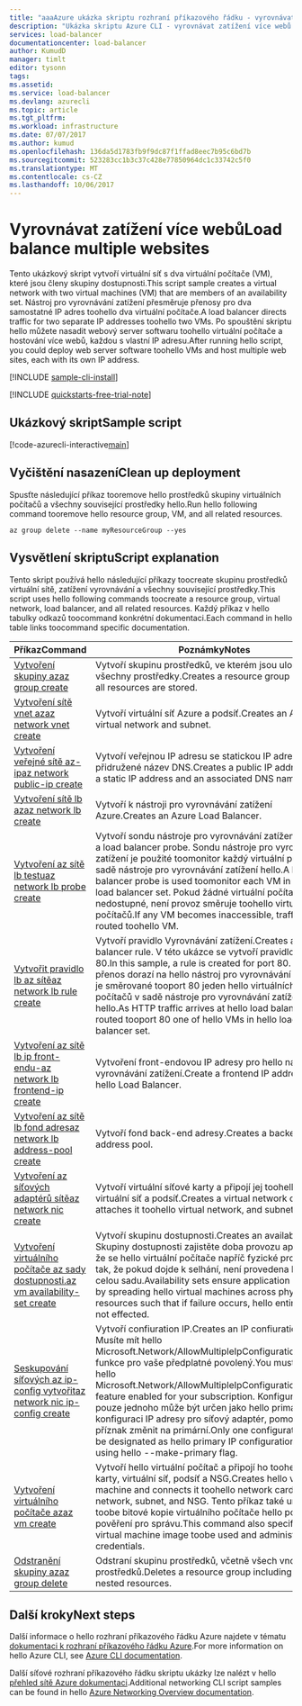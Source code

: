 ```yaml
---
title: "aaaAzure ukázka skriptu rozhraní příkazového řádku - vyrovnávat zatížení více webů s hello rozhraní příkazového řádku Azure | Microsoft Docs"
description: "Ukázka skriptu Azure CLI - vyrovnávat zatížení více webů toohello stejného virtuálního počítače"
services: load-balancer
documentationcenter: load-balancer
author: KumudD
manager: timlt
editor: tysonn
tags: 
ms.assetid: 
ms.service: load-balancer
ms.devlang: azurecli
ms.topic: article
ms.tgt_pltfrm: 
ms.workload: infrastructure
ms.date: 07/07/2017
ms.author: kumud
ms.openlocfilehash: 136da5d1783fb9f9dc87f1ffad8eec7b95c6bd7b
ms.sourcegitcommit: 523283cc1b3c37c428e77850964dc1c33742c5f0
ms.translationtype: MT
ms.contentlocale: cs-CZ
ms.lasthandoff: 10/06/2017
---
```

# <a name="load-balance-multiple-websites"></a><span data-ttu-id="a9279-103">Vyrovnávat zatížení více webů</span><span class="sxs-lookup"><span data-stu-id="a9279-103">Load balance multiple websites</span></span>

<span data-ttu-id="a9279-104">Tento ukázkový skript vytvoří virtuální síť s dva virtuální počítače (VM), které jsou členy skupiny dostupnosti.</span><span class="sxs-lookup"><span data-stu-id="a9279-104">This script sample creates a virtual network with two virtual machines (VM) that are members of an availability set.</span></span> <span data-ttu-id="a9279-105">Nástroj pro vyrovnávání zatížení přesměruje přenosy pro dva samostatné IP adres toohello dva virtuální počítače.</span><span class="sxs-lookup"><span data-stu-id="a9279-105">A load balancer directs traffic for two separate IP addresses toohello two VMs.</span></span> <span data-ttu-id="a9279-106">Po spouštění skriptu hello můžete nasadit webový server softwaru toohello virtuální počítače a hostování více webů, každou s vlastní IP adresu.</span><span class="sxs-lookup"><span data-stu-id="a9279-106">After running hello script, you could deploy web server software toohello VMs and host multiple web sites, each with its own IP address.</span></span>

[!INCLUDE [sample-cli-install](../../../includes/sample-cli-install.md)]

[!INCLUDE [quickstarts-free-trial-note](../../../includes/quickstarts-free-trial-note.md)]

## <a name="sample-script"></a><span data-ttu-id="a9279-107">Ukázkový skript</span><span class="sxs-lookup"><span data-stu-id="a9279-107">Sample script</span></span>


[!code-azurecli-interactive[main](../../../cli_scripts/load-balancer/load-balance-multiple-web-sites-vm/load-balance-multiple-web-sites-vm.sh  "Load balance multiple web sites")]

## <a name="clean-up-deployment"></a><span data-ttu-id="a9279-108">Vyčištění nasazení</span><span class="sxs-lookup"><span data-stu-id="a9279-108">Clean up deployment</span></span> 

<span data-ttu-id="a9279-109">Spusťte následující příkaz tooremove hello prostředků skupiny virtuálních počítačů a všechny související prostředky hello.</span><span class="sxs-lookup"><span data-stu-id="a9279-109">Run hello following command tooremove hello resource group, VM, and all related resources.</span></span>

```azurecli
az group delete --name myResourceGroup --yes
```

## <a name="script-explanation"></a><span data-ttu-id="a9279-110">Vysvětlení skriptu</span><span class="sxs-lookup"><span data-stu-id="a9279-110">Script explanation</span></span>

<span data-ttu-id="a9279-111">Tento skript používá hello následující příkazy toocreate skupinu prostředků virtuální sítě, zatížení vyrovnávání a všechny související prostředky.</span><span class="sxs-lookup"><span data-stu-id="a9279-111">This script uses hello following commands toocreate a resource group, virtual network, load balancer, and all related resources.</span></span> <span data-ttu-id="a9279-112">Každý příkaz v hello tabulky odkazů toocommand konkrétní dokumentaci.</span><span class="sxs-lookup"><span data-stu-id="a9279-112">Each command in hello table links toocommand specific documentation.</span></span>

| <span data-ttu-id="a9279-113">Příkaz</span><span class="sxs-lookup"><span data-stu-id="a9279-113">Command</span></span> | <span data-ttu-id="a9279-114">Poznámky</span><span class="sxs-lookup"><span data-stu-id="a9279-114">Notes</span></span> |
|---|---|
| [<span data-ttu-id="a9279-115">Vytvoření skupiny az</span><span class="sxs-lookup"><span data-stu-id="a9279-115">az group create</span></span>](https://docs.microsoft.com/cli/azure/group#create) | <span data-ttu-id="a9279-116">Vytvoří skupinu prostředků, ve kterém jsou uložené všechny prostředky.</span><span class="sxs-lookup"><span data-stu-id="a9279-116">Creates a resource group in which all resources are stored.</span></span> |
| [<span data-ttu-id="a9279-117">Vytvoření sítě vnet az</span><span class="sxs-lookup"><span data-stu-id="a9279-117">az network vnet create</span></span>](https://docs.microsoft.com/cli/azure/network/vnet#create) | <span data-ttu-id="a9279-118">Vytvoří virtuální síť Azure a podsíť.</span><span class="sxs-lookup"><span data-stu-id="a9279-118">Creates an Azure virtual network and subnet.</span></span> |
| [<span data-ttu-id="a9279-119">Vytvoření veřejné sítě az-ip</span><span class="sxs-lookup"><span data-stu-id="a9279-119">az network public-ip create</span></span>](https://docs.microsoft.com/cli/azure/network/public-ip#create) | <span data-ttu-id="a9279-120">Vytvoří veřejnou IP adresu se statickou IP adresu a přidružené název DNS.</span><span class="sxs-lookup"><span data-stu-id="a9279-120">Creates a public IP address with a static IP address and an associated DNS name.</span></span> |
| [<span data-ttu-id="a9279-121">Vytvoření sítě lb az</span><span class="sxs-lookup"><span data-stu-id="a9279-121">az network lb create</span></span>](https://docs.microsoft.com/cli/azure/network/lb#create) | <span data-ttu-id="a9279-122">Vytvoří k nástroji pro vyrovnávání zatížení Azure.</span><span class="sxs-lookup"><span data-stu-id="a9279-122">Creates an Azure Load Balancer.</span></span> |
| [<span data-ttu-id="a9279-123">Vytvoření az sítě lb testu</span><span class="sxs-lookup"><span data-stu-id="a9279-123">az network lb probe create</span></span>](https://docs.microsoft.com/cli/azure/network/lb/probe#create) | <span data-ttu-id="a9279-124">Vytvoří sondu nástroje pro vyrovnávání zatížení.</span><span class="sxs-lookup"><span data-stu-id="a9279-124">Creates a load balancer probe.</span></span> <span data-ttu-id="a9279-125">Sondu nástroje pro vyrovnávání zatížení je použité toomonitor každý virtuální počítač v sadě nástroje pro vyrovnávání zatížení hello.</span><span class="sxs-lookup"><span data-stu-id="a9279-125">A load balancer probe is used toomonitor each VM in hello load balancer set.</span></span> <span data-ttu-id="a9279-126">Pokud žádné virtuální počítače bude nedostupné, není provoz směruje toohello virtuálních počítačů.</span><span class="sxs-lookup"><span data-stu-id="a9279-126">If any VM becomes inaccessible, traffic is not routed toohello VM.</span></span> |
| [<span data-ttu-id="a9279-127">Vytvořit pravidlo lb az sítě</span><span class="sxs-lookup"><span data-stu-id="a9279-127">az network lb rule create</span></span>](https://docs.microsoft.com/cli/azure/network/lb/rule#create) | <span data-ttu-id="a9279-128">Vytvoří pravidlo Vyrovnávání zatížení.</span><span class="sxs-lookup"><span data-stu-id="a9279-128">Creates a load balancer rule.</span></span> <span data-ttu-id="a9279-129">V této ukázce se vytvoří pravidlo pro port 80.</span><span class="sxs-lookup"><span data-stu-id="a9279-129">In this sample, a rule is created for port 80.</span></span> <span data-ttu-id="a9279-130">HTTP přenos dorazí na hello nástroj pro vyrovnávání zatížení, je směrované tooport 80 jeden hello virtuálních počítačů v sadě nástroje pro vyrovnávání zatížení hello.</span><span class="sxs-lookup"><span data-stu-id="a9279-130">As HTTP traffic arrives at hello load balancer, it is routed tooport 80 one of hello VMs in hello load balancer set.</span></span> |
| [<span data-ttu-id="a9279-131">Vytvoření az sítě lb ip front-endu-</span><span class="sxs-lookup"><span data-stu-id="a9279-131">az network lb frontend-ip create</span></span>](https://docs.microsoft.com/cli/azure/network/lb/frontend-ip#create) | <span data-ttu-id="a9279-132">Vytvoření front-endovou IP adresy pro hello nástroj pro vyrovnávání zatížení.</span><span class="sxs-lookup"><span data-stu-id="a9279-132">Create a frontend IP address for hello Load Balancer.</span></span> |
| [<span data-ttu-id="a9279-133">Vytvoření az sítě lb fond adres</span><span class="sxs-lookup"><span data-stu-id="a9279-133">az network lb address-pool create</span></span>](https://docs.microsoft.com/cli/azure/network/lb/address-pool#create) | <span data-ttu-id="a9279-134">Vytvoří fond back-end adresy.</span><span class="sxs-lookup"><span data-stu-id="a9279-134">Creates a backend address pool.</span></span> |
| [<span data-ttu-id="a9279-135">Vytvoření az síťových adaptérů sítě</span><span class="sxs-lookup"><span data-stu-id="a9279-135">az network nic create</span></span>](https://docs.microsoft.com/cli/azure/network/nic#create) | <span data-ttu-id="a9279-136">Vytvoří virtuální síťové karty a připojí jej toohello virtuální síť a podsíť.</span><span class="sxs-lookup"><span data-stu-id="a9279-136">Creates a virtual network card and attaches it toohello virtual network, and subnet.</span></span> |
| [<span data-ttu-id="a9279-137">Vytvoření virtuálního počítače az sady dostupnosti.</span><span class="sxs-lookup"><span data-stu-id="a9279-137">az vm availability-set create</span></span>](https://docs.microsoft.com/cli/azure/network/lb/rule#create) | <span data-ttu-id="a9279-138">Vytvoří skupinu dostupnosti.</span><span class="sxs-lookup"><span data-stu-id="a9279-138">Creates an availability set.</span></span> <span data-ttu-id="a9279-139">Skupiny dostupnosti zajistěte doba provozu aplikací tak, že se hello virtuální počítače napříč fyzické prostředky tak, že pokud dojde k selhání, není provedena hello celou sadu.</span><span class="sxs-lookup"><span data-stu-id="a9279-139">Availability sets ensure application uptime by spreading hello virtual machines across physical resources such that if failure occurs, hello entire set is not effected.</span></span> |
| [<span data-ttu-id="a9279-140">Seskupování síťových az ip-config vytvořit</span><span class="sxs-lookup"><span data-stu-id="a9279-140">az network nic ip-config create</span></span>](https://docs.microsoft.com/cli/azure/network/nic/ip-config#create) | <span data-ttu-id="a9279-141">Vytvoří confiuration IP.</span><span class="sxs-lookup"><span data-stu-id="a9279-141">Creates an IP confiuration.</span></span> <span data-ttu-id="a9279-142">Musíte mít hello Microsoft.Network/AllowMultipleIpConfigurationsPerNic funkce pro vaše předplatné povolený.</span><span class="sxs-lookup"><span data-stu-id="a9279-142">You must have hello Microsoft.Network/AllowMultipleIpConfigurationsPerNic feature enabled for your subscription.</span></span> <span data-ttu-id="a9279-143">Konfiguraci pouze jednoho může být určen jako hello primární konfiguraci IP adresy pro síťový adaptér, pomocí hello – příznak změnit na primární.</span><span class="sxs-lookup"><span data-stu-id="a9279-143">Only one configuration may be designated as hello primary IP configuration per NIC, using hello --make-primary flag.</span></span> |
| [<span data-ttu-id="a9279-144">Vytvoření virtuálního počítače az</span><span class="sxs-lookup"><span data-stu-id="a9279-144">az vm create</span></span>](https://docs.microsoft.com/cli/azure/vm/availability-set#create) | <span data-ttu-id="a9279-145">Vytvoří hello virtuální počítač a připojí ho toohello síťové karty, virtuální síť, podsíť a NSG.</span><span class="sxs-lookup"><span data-stu-id="a9279-145">Creates hello virtual machine and connects it toohello network card, virtual network, subnet, and NSG.</span></span> <span data-ttu-id="a9279-146">Tento příkaz také určuje toobe bitové kopie virtuálního počítače hello používá a pověření pro správu.</span><span class="sxs-lookup"><span data-stu-id="a9279-146">This command also specifies hello virtual machine image toobe used and administrative credentials.</span></span>  |
| [<span data-ttu-id="a9279-147">Odstranění skupiny az</span><span class="sxs-lookup"><span data-stu-id="a9279-147">az group delete</span></span>](https://docs.microsoft.com/cli/azure/vm/extension#set) | <span data-ttu-id="a9279-148">Odstraní skupinu prostředků, včetně všech vnořených prostředků.</span><span class="sxs-lookup"><span data-stu-id="a9279-148">Deletes a resource group including all nested resources.</span></span> |

## <a name="next-steps"></a><span data-ttu-id="a9279-149">Další kroky</span><span class="sxs-lookup"><span data-stu-id="a9279-149">Next steps</span></span>

<span data-ttu-id="a9279-150">Další informace o hello rozhraní příkazového řádku Azure najdete v tématu [dokumentaci k rozhraní příkazového řádku Azure](https://docs.microsoft.com/cli/azure/overview).</span><span class="sxs-lookup"><span data-stu-id="a9279-150">For more information on hello Azure CLI, see [Azure CLI documentation](https://docs.microsoft.com/cli/azure/overview).</span></span>

<span data-ttu-id="a9279-151">Další síťové rozhraní příkazového řádku skriptu ukázky lze nalézt v hello [přehled sítě Azure dokumentaci](../cli-samples.md?toc=%2fazure%2fnetworking%2ftoc.json).</span><span class="sxs-lookup"><span data-stu-id="a9279-151">Additional networking CLI script samples can be found in hello [Azure Networking Overview documentation](../cli-samples.md?toc=%2fazure%2fnetworking%2ftoc.json).</span></span>
